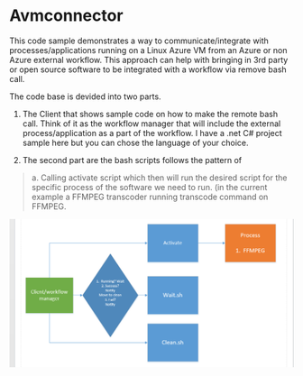 # Avmconnector
This code sample demonstrates a way to communicate/integrate with processes/applications running on a Linux Azure VM from an Azure or non Azure external workflow. This approach can help with bringing in 3rd party or open source software to be integrated with a workflow via remove bash call. 

The code base is devided into two parts.

1.  The Client that shows sample code on how to make the remote bash call.  Think of it as the workflow manager that will 
include the external process/application as a part of the workflow.  I have a .net C# project sample here but you can chose the language of your choice.

2.  The second part are the bash scripts follows the pattern of 
  >a.  Calling activate script which then will run the desired script for the specific process of the software we need to run. (in the current example a FFMPEG transcoder running transcode command on FFMPEG.  

[![N|Solid](https://github.com/lukhand/Avmconnector/blob/master/Diagram.PNG)](https://github.com/lukhand/Avmconnector/blob/master/Diagram.PNG)
